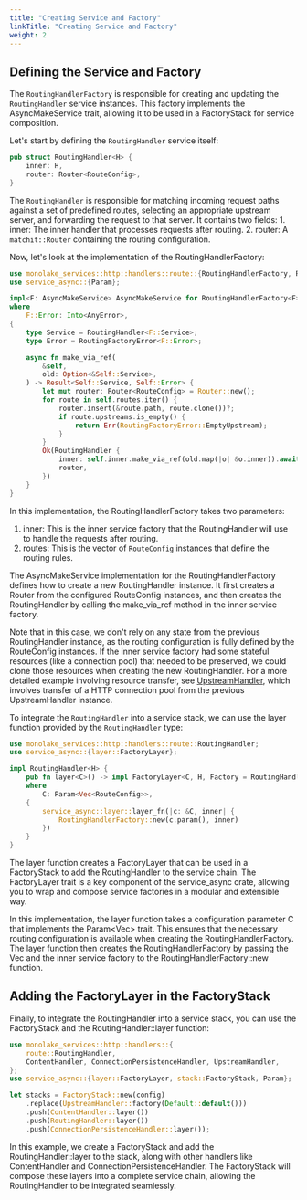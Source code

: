 ```yaml
---
title: "Creating Service and Factory"
linkTitle: "Creating Service and Factory"
weight: 2
---
```


## Defining the Service and Factory
The `RoutingHandlerFactory` is responsible for creating and updating the `RoutingHandler` service instances. This factory implements the AsyncMakeService trait, allowing it to be used in a FactoryStack for service composition.

Let's start by defining the `RoutingHandler` service itself:
```rust
pub struct RoutingHandler<H> {
    inner: H,
    router: Router<RouteConfig>,
}
```
The `RoutingHandler` is responsible for matching incoming request paths against a set of predefined routes, selecting an appropriate upstream server, and forwarding the request to that server. It contains two fields:
    1. inner: The inner handler that processes requests after routing.
    2. router: A `matchit::Router` containing the routing configuration.

Now, let's look at the implementation of the RoutingHandlerFactory:
```rust
use monolake_services::http::handlers::route::{RoutingHandlerFactory, RouteConfig};
use service_async::{Param};

impl<F: AsyncMakeService> AsyncMakeService for RoutingHandlerFactory<F>
where
    F::Error: Into<AnyError>,
{
    type Service = RoutingHandler<F::Service>;
    type Error = RoutingFactoryError<F::Error>;

    async fn make_via_ref(
        &self,
        old: Option<&Self::Service>,
    ) -> Result<Self::Service, Self::Error> {
        let mut router: Router<RouteConfig> = Router::new();
        for route in self.routes.iter() {
            router.insert(&route.path, route.clone())?;
            if route.upstreams.is_empty() {
                return Err(RoutingFactoryError::EmptyUpstream);
            }
        }
        Ok(RoutingHandler {
            inner: self.inner.make_via_ref(old.map(|o| &o.inner)).await?,
            router,
        })
    }
}
```

In this implementation, the RoutingHandlerFactory takes two parameters:
1. inner: This is the inner service factory that the RoutingHandler will use to handle the requests after routing.
2. routes: This is the vector of `RouteConfig` instances that define the routing rules.

The AsyncMakeService implementation for the RoutingHandlerFactory defines how to create a new RoutingHandler instance. It first creates a Router from the configured RouteConfig instances, and then creates the RoutingHandler by calling the make_via_ref method in the inner service factory.

Note that in this case, we don't rely on any state from the previous RoutingHandler instance, as the routing configuration is fully defined by the RouteConfig instances. If the inner service factory had some stateful resources (like a connection pool) that needed to be preserved, we could clone those resources when creating the new RoutingHandler. For a more detailed example involving resource transfer, see [UpstreamHandler](https://github.com/cloudwego/monolake/blob/fd2cbe1a8708c379d6355b3cc979540ec49fdb4f/monolake-services/src/http/handlers/upstream.rs#L338), which involves transfer of a HTTP connection pool from the previous UpstreamHandler instance.

To integrate the `RoutingHandler` into a service stack, we can use the layer function provided by the `RoutingHandler` type:

```rust
use monolake_services::http::handlers::route::RoutingHandler;
use service_async::{layer::FactoryLayer};

impl RoutingHandler<H> {
    pub fn layer<C>() -> impl FactoryLayer<C, H, Factory = RoutingHandlerFactory<H>>
    where
        C: Param<Vec<RouteConfig>>,
    {
        service_async::layer::layer_fn(|c: &C, inner| {
            RoutingHandlerFactory::new(c.param(), inner)
        })
    }
}
```

The layer function creates a FactoryLayer that can be used in a FactoryStack to add the RoutingHandler to the service chain. The FactoryLayer trait is a key component of the service_async crate, allowing you to wrap and compose service factories in a modular and extensible way.

In this implementation, the layer function takes a configuration parameter C that implements the Param<Vec<RouteConfig>> trait. This ensures that the necessary routing configuration is available when creating the RoutingHandlerFactory. The layer function then creates the RoutingHandlerFactory by passing the Vec<RouteConfig> and the inner service factory to the RoutingHandlerFactory::new function.


## Adding the FactoryLayer in the FactoryStack

Finally, to integrate the RoutingHandler into a service stack, you can use the FactoryStack and the RoutingHandler::layer function:

```rust
use monolake_services::http::handlers::{
    route::RoutingHandler,
    ContentHandler, ConnectionPersistenceHandler, UpstreamHandler,
};
use service_async::{layer::FactoryLayer, stack::FactoryStack, Param};

let stacks = FactoryStack::new(config)
    .replace(UpstreamHandler::factory(Default::default()))
    .push(ContentHandler::layer())
    .push(RoutingHandler::layer())
    .push(ConnectionPersistenceHandler::layer());
```

In this example, we create a FactoryStack and add the RoutingHandler::layer to the stack, along with other handlers like ContentHandler and ConnectionPersistenceHandler. The FactoryStack will compose these layers into a complete service chain, allowing the RoutingHandler to be integrated seamlessly.